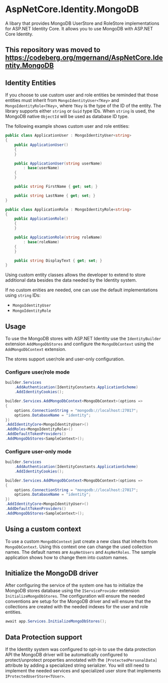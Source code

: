 # AspNetCore.Identity.MongoDB

A libary that provides MongoDB UserStore and RoleStore implementations for ASP.NET Identity Core.
It allows you to use MongoDB with ASP.NET Core Identity.

## This repository was moved to https://codeberg.org/mgernand/AspNetCore.Identity.MongoDB

## Identity Entities

If you choose to use custom user and role entities be reminded that those entities must inherit from 
```MongoIdentityUser<TKey>``` and ```MongoIdentityRole<TKey>```, where ```TKey``` is the type of the
ID of the entity. The library supports either ```string``` or ```Guid``` type IDs. When ```string```
is used, the MongoDB native ```ObjectId``` will be used as database ID type.

The following example shows custom user and role entities:

```C#
public class ApplicationUser : MongoIdentityUser<string>
{
	public ApplicationUser()
	{
	}

	public ApplicationUser(string userName) 
		: base(userName)
	{
	}

	public string FirstName { get; set; }

	public string LastName { get; set; }
}

public class ApplicationRole : MongoIdentityRole<string>
{
	public ApplicationRole()
	{
	}

	public ApplicationRole(string roleName)
		: base(roleName)
	{
	}

	public string DisplayText { get; set; }
}
```

Using custom entity classes allows the developer to extend to store additional data besides the data needed
by the Identity system.

If no custom enities are needed, one can use the default implementations using ```string``` IDs:

- ```MongoIdentityUser```
- ```MongoIdentityRole```

## Usage

To use the MongoDB stores with ASP.NET Identity use the ```IdentityBuilder``` extension ```AddMongoDbStores```
and configure the ```MongoDbContext``` using the ```AddMongoDbContext``` extension. 

The stores support user/role and user-only configuration.

### Configure user/role mode

```C#
builder.Services
	.AddAuthentication(IdentityConstants.ApplicationScheme)
	.AddIdentityCookies();

builder.Services.AddMongoDbContext<MongoDbContext>(options =>
{
	options.ConnectionString = "mongodb://localhost:27017";
	options.DatabaseName = "identity";
})
.AddIdentityCore<MongoIdentityUser>()
.AddRoles<MongoIdentityRole>()
.AddDefaultTokenProviders()
.AddMongoDbStores<SampleContext>();
```

### Configure user-only mode

```C#
builder.Services
	.AddAuthentication(IdentityConstants.ApplicationScheme)
	.AddIdentityCookies();

builder.Services.AddMongoDbContext<MongoDbContext>(options =>
{
	options.ConnectionString = "mongodb://localhost:27017";
	options.DatabaseName = "identity";
})
.AddIdentityCore<MongoIdentityUser>()
.AddDefaultTokenProviders()
.AddMongoDbStores<SampleContext>();
```

## Using a custom context

To use a custom ```MongoDbContext``` just create a new class that inherits from 
```MongoDbContext```. Using this context one can change the used collection names.
The default names are ```AspNetUsers``` and ```AspNetRoles```. The sample application shows
how to change them into custom names.

## Initialize the MongoDB driver

After configuring the service of the system one has to initialize the MongoDB stores database
using the ```IServiceProvider``` extension ```InitializeMongoDbStores```. The configuration 
will ensure the needed conventions are setup for the MongoDB driver and will ensure that the 
collections are created with the needed indexes for the user and role entities.

```C#
await app.Services.InitializeMongoDbStores();
```

## Data Protection support

If the Identity system was configured to opt-in to use the data protection API the MongoDB driver
will be automatically configured to protect/unprotect properties annotated with the ```[ProtectedPersonalData]```
attribute by adding a specialized string serializer. You will still need to implement the 
needed services and specialized user store that implements ```IProtectedUserStore<TUser>```.

